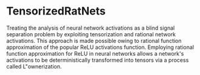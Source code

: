 # TensorizedRatNets
Treating the analysis of neural network activations as a blind signal separation problem by exploiting tensorization and rational network activations.
This approach is made possible owing to rational function approximation of the popular ReLU activations function.  Employing rational function approximation for ReLU in neural networks allows a network's activations to be deterministically transformed into tensors via a process called L\"ownerization.
